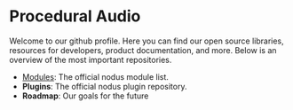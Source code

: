 # Procedural Audio

Welcome to our github profile. Here you can find our open source libraries, resources for developers, product documentation, and more. Below is an overview of the most important repositories. 

- [Modules](htts://github.com/procedural-audio/modules): The official nodus module list. 
- **Plugins**: The official nodus plugin repository. 
- **Roadmap**: Our goals for the future
